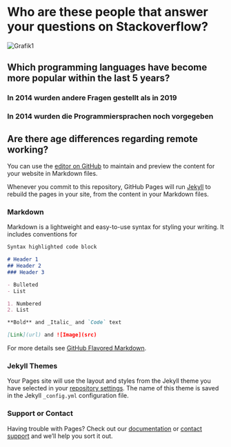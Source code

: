 # Who are these people that answer your questions on Stackoverflow?
![Grafik1](https://i.imgur.com/IDcKI8N.png)

## Which programming languages have become more popular within the last 5 years?


### In 2014 wurden andere Fragen gestellt als in 2019
### In 2014 wurden die Programmiersprachen noch vorgegeben

## Are there age differences regarding remote working?

You can use the [editor on GitHub](https://github.com/wachra/udacity-project1/edit/master/README.md) to maintain and preview the content for your website in Markdown files.

Whenever you commit to this repository, GitHub Pages will run [Jekyll](https://jekyllrb.com/) to rebuild the pages in your site, from the content in your Markdown files.

### Markdown

Markdown is a lightweight and easy-to-use syntax for styling your writing. It includes conventions for

```markdown
Syntax highlighted code block

# Header 1
## Header 2
### Header 3

- Bulleted
- List

1. Numbered
2. List

**Bold** and _Italic_ and `Code` text

[Link](url) and ![Image](src)
```

For more details see [GitHub Flavored Markdown](https://guides.github.com/features/mastering-markdown/).

### Jekyll Themes

Your Pages site will use the layout and styles from the Jekyll theme you have selected in your [repository settings](https://github.com/wachra/udacity-project1/settings). The name of this theme is saved in the Jekyll `_config.yml` configuration file.

### Support or Contact

Having trouble with Pages? Check out our [documentation](https://help.github.com/categories/github-pages-basics/) or [contact support](https://github.com/contact) and we’ll help you sort it out.
